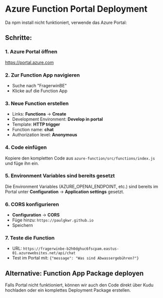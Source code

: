 # Azure Function Portal Deployment

Da npm install nicht funktioniert, verwende das Azure Portal:

## Schritte:

### 1. Azure Portal öffnen
https://portal.azure.com

### 2. Zur Function App navigieren
- Suche nach "FragerwinBE"
- Klicke auf die Function App

### 3. Neue Function erstellen
- Links: **Functions** → **Create**
- Development Environment: **Develop in portal**
- Template: **HTTP trigger**
- Function name: **chat**
- Authorization level: **Anonymous**

### 4. Code einfügen
Kopiere den kompletten Code aus `azure-function/src/functions/index.js` und füge ihn ein.

### 5. Environment Variables sind bereits gesetzt
Die Environment Variables (AZURE_OPENAI_ENDPOINT, etc.) sind bereits im Portal unter **Configuration** → **Application settings** gesetzt.

### 6. CORS konfigurieren
- **Configuration** → **CORS**
- Füge hinzu: `https://paulgkwr.github.io`
- Speichern

### 7. Teste die Function
- URL: `https://fragerwinbe-b2h0dghuc6fscpam.eastus-01.azurewebsites.net/api/chat`
- Test im Portal mit: `{"message": "Was sind Abwassergebühren?"}`

## Alternative: Function App Package deployen

Falls Portal nicht funktioniert, können wir auch den Code direkt über Kudu hochladen oder ein komplettes Deployment Package erstellen.
